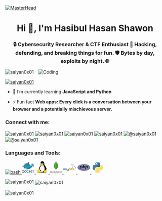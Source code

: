 [![MasterHead](https://i.gifer.com/87Xv.gif)](https://saiyan0x01.github.io)
<h1 align="center">Hi 👋, I'm Hasibul Hasan Shawon</h1>
<h3 align="center">🔒 Cybersecurity Researcher & CTF Enthusiast 🚀 Hacking, defending, and breaking things for fun. 🛡️ Bytes by day, exploits by night. 🌐</h3>

<img align="right" alt="Coding" width="400" src="https://i.imgur.com/7A5ZfPJ.gif">

<p align="left"> <img src="https://komarev.com/ghpvc/?username=saiyan0x01&label=Profile%20views&color=0e75b6&style=flat" alt="saiyan0x01" /> </p>

<p align="left"> <a href="https://twitter.com/saiyan0x01" target="blank"><img src="https://img.shields.io/twitter/follow/saiyan0x01?logo=twitter&style=for-the-badge" alt="saiyan0x01" /></a> </p>

- 🌱 I’m currently learning **JavaScript and Python**

- ⚡ Fun fact **Web apps: Every click is a conversation between your browser and a potentially mischievous server.**

<h3 align="left">Connect with me:</h3>
<p align="left">
<a href="https://twitter.com/saiyan0x01" target="blank"><img align="center" src="https://raw.githubusercontent.com/rahuldkjain/github-profile-readme-generator/master/src/images/icons/Social/twitter.svg" alt="saiyan0x01" height="30" width="40" /></a>
<a href="https://linkedin.com/in/saiyan0x01" target="blank"><img align="center" src="https://raw.githubusercontent.com/rahuldkjain/github-profile-readme-generator/master/src/images/icons/Social/linked-in-alt.svg" alt="saiyan0x01" height="30" width="40" /></a>
<a href="https://fb.com/saiyan0x01" target="blank"><img align="center" src="https://raw.githubusercontent.com/rahuldkjain/github-profile-readme-generator/master/src/images/icons/Social/facebook.svg" alt="saiyan0x01" height="30" width="40" /></a>
<a href="https://instagram.com/saiyan0x01" target="blank"><img align="center" src="https://raw.githubusercontent.com/rahuldkjain/github-profile-readme-generator/master/src/images/icons/Social/instagram.svg" alt="saiyan0x01" height="30" width="40" /></a>
<a href="https://medium.com/@saiyan0x01" target="blank"><img align="center" src="https://raw.githubusercontent.com/rahuldkjain/github-profile-readme-generator/master/src/images/icons/Social/medium.svg" alt="@saiyan0x01" height="30" width="40" /></a>
<a href="https://www.youtube.com/c/@saiyan0x01" target="blank"><img align="center" src="https://raw.githubusercontent.com/rahuldkjain/github-profile-readme-generator/master/src/images/icons/Social/youtube.svg" alt="@saiyan0x01" height="30" width="40" /></a>
</p>

<h3 align="left">Languages and Tools:</h3>
<p align="left"> <a href="https://www.gnu.org/software/bash/" target="_blank" rel="noreferrer"> <img src="https://www.vectorlogo.zone/logos/gnu_bash/gnu_bash-icon.svg" alt="bash" width="40" height="40"/> </a> <a href="https://www.docker.com/" target="_blank" rel="noreferrer"> <img src="https://raw.githubusercontent.com/devicons/devicon/master/icons/docker/docker-original-wordmark.svg" alt="docker" width="40" height="40"/> </a> <a href="https://www.linux.org/" target="_blank" rel="noreferrer"> <img src="https://raw.githubusercontent.com/devicons/devicon/master/icons/linux/linux-original.svg" alt="linux" width="40" height="40"/> </a> <a href="https://www.mongodb.com/" target="_blank" rel="noreferrer"> <img src="https://raw.githubusercontent.com/devicons/devicon/master/icons/mongodb/mongodb-original-wordmark.svg" alt="mongodb" width="40" height="40"/> </a> <a href="https://www.mysql.com/" target="_blank" rel="noreferrer"> <img src="https://raw.githubusercontent.com/devicons/devicon/master/icons/mysql/mysql-original-wordmark.svg" alt="mysql" width="40" height="40"/> </a> <a href="https://www.php.net" target="_blank" rel="noreferrer"> <img src="https://raw.githubusercontent.com/devicons/devicon/master/icons/php/php-original.svg" alt="php" width="40" height="40"/> </a> <a href="https://www.python.org" target="_blank" rel="noreferrer"> <img src="https://raw.githubusercontent.com/devicons/devicon/master/icons/python/python-original.svg" alt="python" width="40" height="40"/> </a> </p>

<p><img align="left" src="https://github-readme-stats.vercel.app/api/top-langs?username=saiyan0x01&show_icons=true&locale=en&layout=compact" alt="saiyan0x01" /></p>

<p>&nbsp;<img align="center" src="https://github-readme-stats.vercel.app/api?username=saiyan0x01&show_icons=true&locale=en" alt="saiyan0x01" /></p>

<p><img align="center" src="https://github-readme-streak-stats.herokuapp.com/?user=saiyan0x01&" alt="saiyan0x01" /></p>
